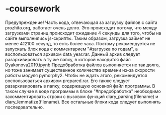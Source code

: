 # -coursework
Предупреждение! Часть кода, отвечающая за загрузку файлов с сайта prozhito.org, работает очень долго. Это происходит потому, что между загрузками страниц происходит ожидание 4 секунды для того, чтобы на сайте выполнились js-скрипты. Таким образом, загрузка займет не менее 4*12*100 секунд, то есть более часа. Поэтому рекомендуется не запускать блок кода с комментарием "#загрузка по годам", а воспользоваться архивом data_year.rar. Данный архив следует разархивировать в ту же папку, в которой находится файл Dyakonova2019.ipynb
Предобработка файлов выполняется не так долго, но тоже занимает существенное количество времени из-за скорости работы модуля pymorphy2. Чтобы не ждать этого, рекомендуется воспользоваться архивом prepared.rar. Его также следует разархивировать в папку, содержащую основной файл программы. В таком случае в коде программы в блоке "#предобработка" необходимо закомментировать строки с вызовом функций diary_parsing(filename) и diary_lemmatize(filename).
Все остальные блоки кода следует выполнять последовательно.
